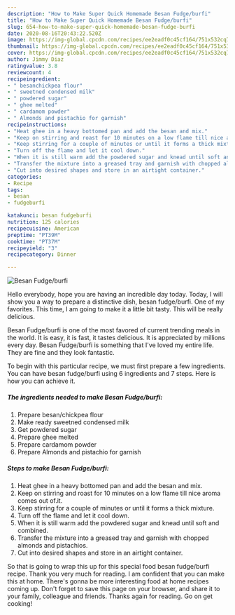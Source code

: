 ```yaml
---
description: "How to Make Super Quick Homemade Besan Fudge/burfi"
title: "How to Make Super Quick Homemade Besan Fudge/burfi"
slug: 654-how-to-make-super-quick-homemade-besan-fudge-burfi
date: 2020-08-16T20:43:22.520Z
image: https://img-global.cpcdn.com/recipes/ee2eadf0c45cf164/751x532cq70/besan-fudgeburfi-recipe-main-photo.jpg
thumbnail: https://img-global.cpcdn.com/recipes/ee2eadf0c45cf164/751x532cq70/besan-fudgeburfi-recipe-main-photo.jpg
cover: https://img-global.cpcdn.com/recipes/ee2eadf0c45cf164/751x532cq70/besan-fudgeburfi-recipe-main-photo.jpg
author: Jimmy Diaz
ratingvalue: 3.8
reviewcount: 4
recipeingredient:
- " besanchickpea flour"
- " sweetned condensed milk"
- " powdered sugar"
- " ghee melted"
- " cardamom powder"
- " Almonds and pistachio for garnish"
recipeinstructions:
- "Heat ghee in a heavy bottomed pan and add the besan and mix."
- "Keep on stirring and roast for 10 minutes on a low flame till nice aroma comes out of.it."
- "Keep stirring for a couple of minutes or until it forms a thick mixture."
- "Turn off the flame and let it cool down."
- "When it is still warm add the powdered sugar and knead until soft and combined."
- "Transfer the mixture into a greased tray and garnish with chopped almonds and pistachios."
- "Cut into desired shapes and store in an airtight container."
categories:
- Recipe
tags:
- besan
- fudgeburfi

katakunci: besan fudgeburfi 
nutrition: 125 calories
recipecuisine: American
preptime: "PT39M"
cooktime: "PT37M"
recipeyield: "3"
recipecategory: Dinner

---
```



![Besan Fudge/burfi](https://img-global.cpcdn.com/recipes/ee2eadf0c45cf164/751x532cq70/besan-fudgeburfi-recipe-main-photo.jpg)

Hello everybody, hope you are having an incredible day today. Today, I will show you a way to prepare a distinctive dish, besan fudge/burfi. One of my favorites. This time, I am going to make it a little bit tasty. This will be really delicious.

Besan Fudge/burfi is one of the most favored of current trending meals in the world. It is easy, it is fast, it tastes delicious. It is appreciated by millions every day. Besan Fudge/burfi is something that I've loved my entire life. They are fine and they look fantastic.




To begin with this particular recipe, we must first prepare a few ingredients. You can have besan fudge/burfi using 6 ingredients and 7 steps. Here is how you can achieve it.

<!--inarticleads1-->

##### The ingredients needed to make Besan Fudge/burfi:

1. Prepare  besan/chickpea flour
1. Make ready  sweetned condensed milk
1. Get  powdered sugar
1. Prepare  ghee melted
1. Prepare  cardamom powder
1. Prepare  Almonds and pistachio for garnish




<!--inarticleads2-->

##### Steps to make Besan Fudge/burfi:

1. Heat ghee in a heavy bottomed pan and add the besan and mix.
1. Keep on stirring and roast for 10 minutes on a low flame till nice aroma comes out of.it.
1. Keep stirring for a couple of minutes or until it forms a thick mixture.
1. Turn off the flame and let it cool down.
1. When it is still warm add the powdered sugar and knead until soft and combined.
1. Transfer the mixture into a greased tray and garnish with chopped almonds and pistachios.
1. Cut into desired shapes and store in an airtight container.




So that is going to wrap this up for this special food besan fudge/burfi recipe. Thank you very much for reading. I am confident that you can make this at home. There's gonna be more interesting food at home recipes coming up. Don't forget to save this page on your browser, and share it to your family, colleague and friends. Thanks again for reading. Go on get cooking!

